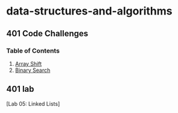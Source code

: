 # data-structures-and-algorithms

## 401 Code Challenges

### Table of Contents

1. [Array Shift](401-code-challenges/array-shift/README.md) 
2. [Binary Search](401-code-challenges/README/Binary-Search.md)

## 401 lab
[Lab 05: Linked Lists]

